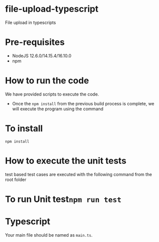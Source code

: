 # file-upload-typescript
 File upload in typescripts

# Pre-requisites
* NodeJS 12.6.0/14.15.4/16.10.0
* npm

# How to run the code

We have provided scripts to execute the code. 

 * Once the `npm install` from the previous build process is complete, we will execute the program using the command

# To install 
 `npm install `
 

 # How to execute the unit tests
test based test cases are executed with the following command from the root folder
# To run Unit test`npm run test`


# Typescript

Your main file should be named as `main.ts`.


